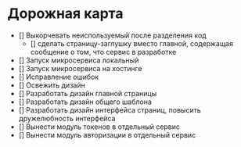 # Дорожная карта

- [] Выкорчевать неиспользуемый после разделения код
  - [] сделать страницу-заглушку вместо главной, содержащая сообщение о том, что сервис в разработке
- [] Запуск микросервиса локальный
- [] Запуск микросервиса на хостинге
- [] Исправление ошибок
- [] Освежить дизайн
- [] Разработать дизайн главной страницы
- [] Разработать дизайн общего шаблона
- [] Разработать дизайн интерфейса страниц, повысить дружелюбность интерфейса
- [] Вынести модуль токенов в отдельный сервис
- [] Вынести модуль авторизации в отдельный сервис
